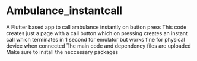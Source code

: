 # Ambulance_instantcall
A Flutter based app to call ambulance instantly on button press
This code creates just a page with a call button which on pressing creates an instant call which terminates in 1 second for emulator but works fine for physical device when connected
The main code and dependency files are uploaded
Make sure to install the neccessary packages
